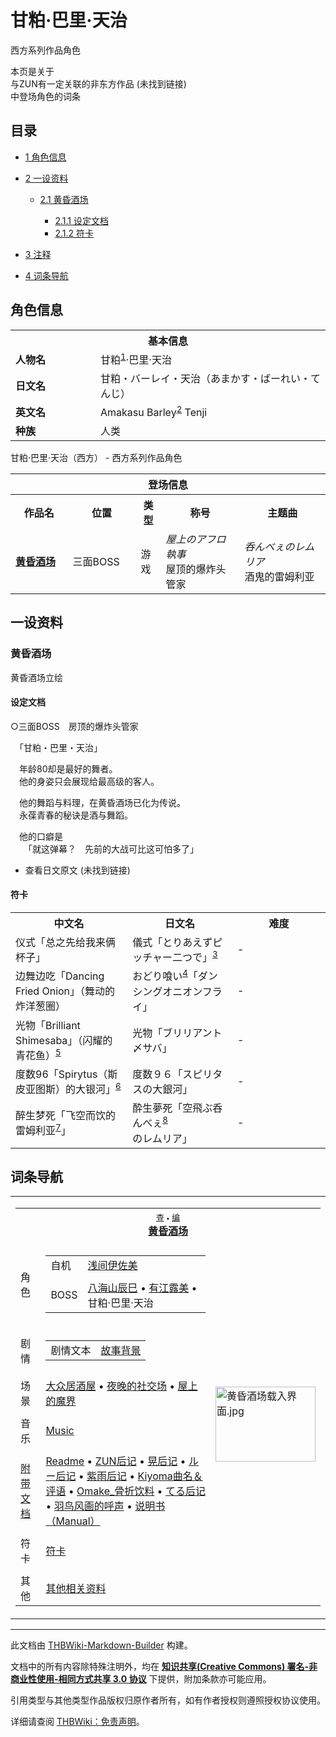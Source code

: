 # 甘粕·巴里·天治

<!-- source html: G:\repos\THBWiki-Markdown-Builder\THBWikiMarkdown\Temp\main\6\6f\ns0%3A%E7%94%98%E7%B2%95%C2%B7%E5%B7%B4%E9%87%8C%C2%B7%E5%A4%A9%E6%B2%BB.html -->

西方系列作品角色

本页是关于  
与ZUN有一定关联的非东方作品 (未找到链接)  
中登场角色的词条
## 目录

- [1 角色信息](#角色信息)
- [2 一设资料](#一设资料)

  - [2.1 黄昏酒场](#黄昏酒场)

    - [2.1.1 设定文档](#设定文档)
    - [2.1.2 符卡](#符卡)






- [3 注释](#注释)
- [4 词条导航](#词条导航)




## 角色信息

<table>
<tbody><tr>
<th colspan="2">基本信息</th>
</tr>
<tr>
<td style="width:120px"><b>人物名</b></td><td style="min-width:300px">甘粕<sup id="cite_ref-1" class="reference"><a href="#cite_note-1">1</a></sup>·巴里·天治</td>
</tr><tr><td><b>日文名</b></td><td>甘粕・バーレイ・天治（あまかす・ばーれい・てんじ）</td></tr><tr><td><b>英文名</b></td><td>Amakasu Barley<sup id="cite_ref-2" class="reference"><a href="#cite_note-2">2</a></sup> Tenji</td></tr><tr><td><b>种族</b></td><td>人类</td></tr></tbody></table>

甘粕·巴里·天治（西方） - 西方系列作品角色
  
  

  


<table>
<tbody><tr>
<th colspan="5">登场信息</th>
</tr><tr><th><b>作品名</b></th><th><b>位置</b></th><th><b>类型</b></th><th><b>称号</b></th><th><b>主题曲</b></th></tr><tr><td rowspan="1" style="width:120px"><b><a href="./黄昏酒场.md" title="黄昏酒场">黄昏酒场</a></b></td><td style="width:130px">三面BOSS</td><td class="bg-color-danger-30" style="width:30px;">游戏</td><td style="width:180px"><i>屋上のアフロ執事</i><br>屋顶的爆炸头管家</td><td style="width:200px"><i>呑んべぇのレムリア</i><br>酒鬼的雷姆利亚</td></tr></tbody></table>


## 一设资料
### 黄昏酒场
[](./文件-甘粕·巴里·天治（黄昏酒场立绘）.png.md)  [](./文件-甘粕·巴里·天治（黄昏酒场立绘）.png.md)黄昏酒场立绘
#### 设定文档
○三面BOSS　房顶的爆炸头管家  
  
　「甘粕・巴里・天治」  
  
　年龄80却是最好的舞者。  
　他的身姿只会展现给最高级的客人。  
  
　他的舞蹈与料理，在黄昏酒场已化为传说。  
　永葆青春的秘诀是酒与舞蹈。  
  
　他的口癖是  
　　「就这弹幕？　先前的大战可比这可怕多了」
- 查看日文原文 (未找到链接)

#### 符卡

<table><tbody><tr><th colspan="2"><b>中文名</b></th><th colspan="2"><b>日文名</b></th><th colspan="2"><b>难度</b></th></tr><tr><td colspan="2" style="width:200px">仪式「总之先给我来俩杯子」</td><td colspan="2" style="width:200px">儀式「とりあえずピッチャー二つで」<sup id="cite_ref-3" class="reference"><a href="#cite_note-3">3</a></sup></td><td colspan="2" style="width:180px">-</td></tr>
<tr><td colspan="2" style="width:200px">边舞边吃「Dancing Fried Onion」（舞动的炸洋葱圈）</td><td colspan="2" style="width:200px">おどり喰い<sup id="cite_ref-4" class="reference"><a href="#cite_note-4">4</a></sup>「ダンシングオニオンフライ」</td><td colspan="2" style="width:180px">-</td></tr>
<tr><td colspan="2" style="width:200px">光物「Brilliant Shimesaba」（闪耀的青花鱼）<sup id="cite_ref-5" class="reference"><a href="#cite_note-5">5</a></sup></td><td colspan="2" style="width:200px">光物「ブリリアント〆サバ」</td><td colspan="2" style="width:180px">-</td></tr>
<tr><td colspan="2" style="width:200px">度数96「Spirytus（斯皮亚图斯）的大银河」<sup id="cite_ref-6" class="reference"><a href="#cite_note-6">6</a></sup></td><td colspan="2" style="width:200px">度数９６「スピリタスの大銀河」</td><td colspan="2" style="width:180px">-</td></tr>
<tr><td colspan="2" style="width:200px">醉生梦死「飞空而饮的雷姆利亚<sup id="cite_ref-7" class="reference"><a href="#cite_note-7">7</a></sup>」</td><td colspan="2" style="width:200px">酔生夢死「空飛ぶ呑んべぇ<sup id="cite_ref-8" class="reference"><a href="#cite_note-8">8</a></sup>のレムリア」</td><td colspan="2" style="width:180px">-</td></tr></tbody></table>




[^cite_note-1]: “粕”意即“酒糟”，“甘粕”的含义即“甜酒糟”。

## 词条导航
  
  

<table><tbody><tr><td><table cellspacing="0" class="nowraplinks mw-collapsible mw-collapsed" style="width:100%;;;"><tbody><tr><th style=";" colspan="3" class="navbox-title"><div class="navbar"><div class="noprint plainlinksneverexpand" style="background-color:transparent; padding:0; font-weight:normal; font-size:80%; white-space:nowrap;"><a href="./模板-黄昏酒场导航.md" title="模板:黄昏酒场导航"><span style=";;border:none;" title="查看这个模板">查</span></a>&#160;<span style="font-size:80%;">•</span>&#160;<a href="/index.php?title=%E6%A8%A1%E6%9D%BF:%E9%BB%84%E6%98%8F%E9%85%92%E5%9C%BA%E5%AF%BC%E8%88%AA&amp;action=edit"><span style=";;border:none;" title="您可以编辑这个模板。请在储存变更之前先预览">编</span></a></div></div><span><a href="./黄昏酒场.md" title="黄昏酒场">黄昏酒场</a></span></th></tr><tr><td></td></tr><tr><td class="navbox-group" style=";;">角色</td><td style=";;" class="navbox-list navbox-odd"><div></div><table cellspacing="0" class="nowraplinks navbox-subgroup" style="width:100%;;;;"><tbody><tr><td class="navbox-group" style=";;"><div>自机</div></td><td style=";;" class="navbox-list navbox-odd"><div><a href="./浅间伊佐美.md" title="浅间伊佐美">浅间伊佐美</a></div></td></tr><tr><td></td></tr><tr><td class="navbox-group" style=";;"><div>BOSS</div></td><td style=";;" class="navbox-list navbox-even"><div><a href="./八海山辰巳.md" title="八海山辰巳">八海山辰巳</a> &#8226; <a href="./有江露美.md" title="有江露美">有江露美</a> &#8226; <a class="mw-selflink selflink">甘粕·巴里·天治</a></div></td></tr></tbody></table><div></div></td><td class="navbox-image" style="" rowspan="13"><a href="./文件-黄昏酒场载入界面.jpg.md" class="image"><img alt="黄昏酒场载入界面.jpg" src="https://upload.thwiki.cc/thumb/c/c1/%E9%BB%84%E6%98%8F%E9%85%92%E5%9C%BA%E8%BD%BD%E5%85%A5%E7%95%8C%E9%9D%A2.jpg/160px-%E9%BB%84%E6%98%8F%E9%85%92%E5%9C%BA%E8%BD%BD%E5%85%A5%E7%95%8C%E9%9D%A2.jpg" decoding="async" loading="lazy" width="160" height="120" srcset="https://upload.thwiki.cc/thumb/c/c1/%E9%BB%84%E6%98%8F%E9%85%92%E5%9C%BA%E8%BD%BD%E5%85%A5%E7%95%8C%E9%9D%A2.jpg/240px-%E9%BB%84%E6%98%8F%E9%85%92%E5%9C%BA%E8%BD%BD%E5%85%A5%E7%95%8C%E9%9D%A2.jpg 1.5x, https://upload.thwiki.cc/thumb/c/c1/%E9%BB%84%E6%98%8F%E9%85%92%E5%9C%BA%E8%BD%BD%E5%85%A5%E7%95%8C%E9%9D%A2.jpg/320px-%E9%BB%84%E6%98%8F%E9%85%92%E5%9C%BA%E8%BD%BD%E5%85%A5%E7%95%8C%E9%9D%A2.jpg 2x" data-file-width="640" data-file-height="480"></a></td></tr><tr><td></td></tr><tr><td class="navbox-group" style=";;">剧情</td><td style=";;" class="navbox-list navbox-even"><div></div><table cellspacing="0" class="nowraplinks navbox-subgroup" style="width:100%;;;;"><tbody><tr><td class="navbox-group" style=";;"><div>剧情文本</div></td><td style=";;" class="navbox-list navbox-odd"><div><a href="/%E9%99%84%E5%B8%A6%E6%96%87%E6%A1%A3:%E9%BB%84%E6%98%8F%E9%85%92%E5%9C%BA/Manual#背景" title="附带文档:黄昏酒场/Manual">故事背景</a></div></td></tr></tbody></table><div></div></td></tr><tr><td></td></tr><tr><td class="navbox-group" style=";;">场景</td><td style=";;" class="navbox-list navbox-odd"><div><a href="/%E9%BB%84%E6%98%8F%E9%85%92%E5%9C%BA/%E5%9C%BA%E6%99%AF#大众居酒屋" title="黄昏酒场/场景">大众居酒屋</a> &#8226; <a href="/%E9%BB%84%E6%98%8F%E9%85%92%E5%9C%BA/%E5%9C%BA%E6%99%AF#夜晚的社交场" title="黄昏酒场/场景">夜晚的社交场</a> &#8226; <a href="/%E9%BB%84%E6%98%8F%E9%85%92%E5%9C%BA/%E5%9C%BA%E6%99%AF#屋上的魔界" title="黄昏酒场/场景">屋上的魔界</a></div></td></tr><tr><td></td></tr><tr><td class="navbox-group" style=";;">音乐</td><td style=";;" class="navbox-list navbox-even"><div><a href="./黄昏酒场-Music.md" title="黄昏酒场/Music">Music</a></div></td></tr><tr><td></td></tr><tr><td class="navbox-group" style=";;"><a href="/%E9%BB%84%E6%98%8F%E9%85%92%E5%9C%BA#附带文档" title="黄昏酒场">附带文档</a></td><td style=";;" class="navbox-list navbox-odd"><div><a href="./附带文档-黄昏酒场-Readme.md" title="附带文档:黄昏酒场/Readme">Readme</a> &#8226; <a href="./附带文档-黄昏酒场-ZUN后记.md" title="附带文档:黄昏酒场/ZUN后记">ZUN后记</a> &#8226; <a href="./附带文档-黄昏酒场-晃后记.md" title="附带文档:黄昏酒场/晃后记">晃后记</a> &#8226; <a href="./附带文档-黄昏酒场-ルー后记.md" title="附带文档:黄昏酒场/ルー后记">ルー后记</a> &#8226; <a href="./附带文档-黄昏酒场-紫雨后记.md" title="附带文档:黄昏酒场/紫雨后记">紫雨后记</a> &#8226; <a href="./附带文档-黄昏酒场-Kiyoma曲名＆评语.md" title="附带文档:黄昏酒场/Kiyoma曲名＆评语">Kiyoma曲名＆评语</a> &#8226; <a href="./附带文档-黄昏酒场-Omake_骨折饮料.md" title="附带文档:黄昏酒场/Omake 骨折饮料">Omake_骨折饮料</a> &#8226; <a href="./附带文档-黄昏酒场-てる后记.md" title="附带文档:黄昏酒场/てる后记">てる后记</a> &#8226; <a href="./附带文档-黄昏酒场-羽鸟风画的呼声.md" title="附带文档:黄昏酒场/羽鸟风画的呼声">羽鸟风画的呼声</a> &#8226; <a href="./附带文档-黄昏酒场-Manual.md" title="附带文档:黄昏酒场/Manual">说明书（Manual）</a></div></td></tr><tr><td></td></tr><tr><td class="navbox-group" style=";;">符卡</td><td style=";;" class="navbox-list navbox-even"><div><a href="./黄昏酒场-符卡.md" title="黄昏酒场/符卡">符卡</a></div></td></tr><tr><td></td></tr><tr><td class="navbox-group" style=";;">其他</td><td style=";;" class="navbox-list navbox-odd"><div><a href="./黄昏酒场-其他.md" title="黄昏酒场/其他">其他相关资料</a></div></td></tr></tbody></table></td></tr></tbody></table>






---

此文档由 [THBWiki-Markdown-Builder](https://github.com/Delsin-Yu/THBWiki-Markdown-Builder) 构建。

文档中的所有内容除特殊注明外，均在 [**知识共享(Creative Commons) 署名-非商业性使用-相同方式共享 3.0 协议**](https://creativecommons.org/licenses/by-sa/3.0/deed.zh-hans) 下提供，附加条款亦可能应用。

引用类型与其他类型作品版权归原作者所有，如有作者授权则遵照授权协议使用。

详细请查阅 [THBWiki：免责声明](https://thbwiki.cc/THBWiki:%E5%85%8D%E8%B4%A3%E5%A3%B0%E6%98%8E)。

